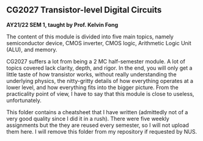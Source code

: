 ## CG2027 Transistor-level Digital Circuits

**AY21/22 SEM 1, taught by Prof. Kelvin Fong**

The content of this module is divided into five main topics, namely semiconductor device, CMOS inverter, CMOS logic, Arithmetic Logic Unit (ALU), and memory.

CG2027 suffers a lot from being a 2 MC half-semester module. A lot of topics covered lack clarity, depth, and rigor. In the end, you will only get a little taste of how transistor works, without really understanding the underlying physics, the nitty-gritty details of how everything operates at a lower level, and how everything fits into the bigger picture. From the practicality point of view, I have to say that this module is close to useless, unfortunately.

This folder contains a cheatsheet that I have written (admittedly not of a very good quality since I did it in a rush). There were five weekly assignments but the they are reused every semester, so I will not upload them here. I will remove this folder from my repository if requested by NUS.
